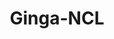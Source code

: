 ---
layout: project

permalink: /projetos/gingancl/

title: "Ginga-NCL"
shorttitle: "gingancl"

duration: "2009 - 2016"

excerpt: "Ginga-NCL is the Ginga subsystem in charge of the presentation of <a href=\"http://ncl.org.br/\">NCL</a> documents and was developed at PUC-Rio. It defines a presentation environment for declarative applications written in NCL. NCL is an XML application language that provides support for specifying spatio-temporal synchronization among media objects, media content and presentation alternatives, exhibition on multiple devices, and live producing of interactive non-linear programs."

categories: 
 - projetos
 - ferramentas
 
tags:
  - multimídia
  - ginga
  - ncl
  - telemidia
  - gingancl
  - puc-rio
---